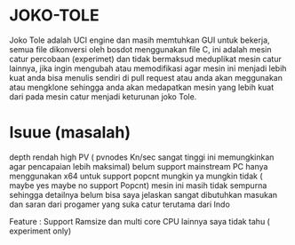 # JOKO-TOLE 
Joko Tole adalah UCI engine dan masih memtuhkan GUI untuk bekerja, semua file dikonversi oleh bosdot menggunakan file C, ini adalah mesin catur percobaan (experimet) dan tidak bermaksud meduplikat mesin catur lainnya, jika ingin mengubah atau memodifikasi agar mesin ini menjadi lebih kuat anda bisa menulis sendiri di pull request atau anda akan meggunakan atau mengklone sehingga anda akan medapatkan mesin yang lebih kuat dari pada mesin catur menjadi keturunan joko Tole.

# Isuue (masalah) 
depth rendah
high PV ( pvnodes Kn/sec sangat tinggi ini memungkinkan agar pencapaian lebih maksimal)
belum support mainstream PC hanya menggunakan x64 untuk support popcnt mungkin ya mungkin tidak ( maybe yes maybe no support Popcnt)
mesin ini masih tidak sempurna sehingga detailnya belum bisa saya jelaskan sangat dibutuhkan masukan dan saran dari progamer yang suka catur terutama dari Indo

Feature : Support Ramsize dan multi core CPU
lainnya saya tidak tahu ( experiment only)
